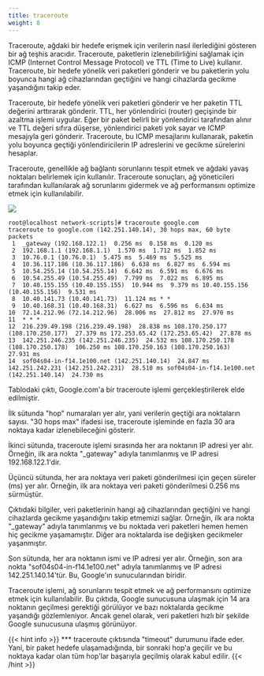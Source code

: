 ```yaml
---
title: traceroute
weight: 8
---
```


Traceroute, ağdaki bir hedefe erişmek için verilerin nasıl ilerlediğini gösteren bir ağ teşhis aracıdır. Traceroute, paketlerin izlenebilirliğini sağlamak için ICMP (Internet Control Message Protocol) ve TTL (Time to Live) kullanır. Traceroute, bir hedefe yönelik veri paketleri gönderir ve bu paketlerin yolu boyunca hangi ağ cihazlarından geçtiğini ve hangi cihazlarda gecikme yaşandığını takip eder.

Traceroute, bir hedefe yönelik veri paketleri gönderir ve her paketin TTL değerini arttırarak gönderir. TTL, her yönlendirici (router) geçişinde bir azaltma işlemi uygular. Eğer bir paket belirli bir yönlendirici tarafından alınır ve TTL değeri sıfıra düşerse, yönlendirici paketi yok sayar ve ICMP mesajıyla geri gönderir. Traceroute, bu ICMP mesajlarını kullanarak, paketin yolu boyunca geçtiği yönlendiricilerin IP adreslerini ve gecikme sürelerini hesaplar.

Traceroute, genellikle ağ bağlantı sorunlarını tespit etmek ve ağdaki yavaş noktaları belirlemek için kullanılır. Traceroute sonuçları, ağ yöneticileri tarafından kullanılarak ağ sorunlarını gidermek ve ağ performansını optimize etmek için kullanılabilir.

![](/images/traceroute.png)

```tpl
root@localhost network-scripts]# traceroute google.com
traceroute to google.com (142.251.140.14), 30 hops max, 60 byte packets
 1  _gateway (192.168.122.1)  0.256 ms  0.158 ms  0.120 ms
 2  192.168.1.1 (192.168.1.1)  1.570 ms  1.712 ms  1.852 ms
 3  10.76.0.1 (10.76.0.1)  5.475 ms  5.469 ms  5.525 ms
 4  10.36.117.186 (10.36.117.186)  6.638 ms  6.827 ms  6.594 ms
 5  10.54.255.14 (10.54.255.14)  6.642 ms  6.591 ms  6.676 ms
 6  10.54.255.49 (10.54.255.49)  7.799 ms  7.022 ms  6.895 ms
 7  10.40.155.155 (10.40.155.155)  10.944 ms  9.379 ms 10.40.155.156 (10.40.155.156)  9.531 ms
 8  10.40.141.73 (10.40.141.73)  11.124 ms * *
 9  10.40.168.31 (10.40.168.31)  6.627 ms  6.596 ms  6.634 ms
10  72.14.212.96 (72.14.212.96)  28.006 ms  27.812 ms  27.970 ms
11  * * *
12  216.239.49.198 (216.239.49.198)  28.838 ms 108.170.250.177 (108.170.250.177)  27.379 ms 172.253.65.42 (172.253.65.42)  27.878 ms
13  142.251.246.235 (142.251.246.235)  24.532 ms 108.170.250.178 (108.170.250.178)  106.250 ms 108.170.250.163 (108.170.250.163)  27.931 ms
14  sof04s04-in-f14.1e100.net (142.251.140.14)  24.847 ms 142.251.242.231 (142.251.242.231)  28.510 ms sof04s04-in-f14.1e100.net (142.251.140.14)  24.730 ms
```

Tablodaki çıktı, Google.com'a bir traceroute işlemi gerçekleştirilerek elde edilmiştir.

İlk sütunda "hop" numaraları yer alır, yani verilerin geçtiği ara noktaların sayısı. "30 hops max" ifadesi ise, traceroute işleminde en fazla 30 ara noktaya kadar izlenebileceğini gösterir.

İkinci sütunda, traceroute işlemi sırasında her ara noktanın IP adresi yer alır. Örneğin, ilk ara nokta "_gateway" adıyla tanımlanmış ve IP adresi 192.168.122.1'dir.

Üçüncü sütunda, her ara noktaya veri paketi gönderilmesi için geçen süreler (ms) yer alır. Örneğin, ilk ara noktaya veri paketi gönderilmesi 0.256 ms sürmüştür.

Çıktıdaki bilgiler, veri paketlerinin hangi ağ cihazlarından geçtiğini ve hangi cihazlarda gecikme yaşandığını takip etmemizi sağlar. Örneğin, ilk ara nokta "_gateway" adıyla tanımlanmış ve bu noktada veri paketleri hemen hemen hiç gecikme yaşamamıştır. Diğer ara noktalarda ise değişken gecikmeler yaşanmıştır.

Son sütunda, her ara noktanın ismi ve IP adresi yer alır. Örneğin, son ara nokta "sof04s04-in-f14.1e100.net" adıyla tanımlanmış ve IP adresi 142.251.140.14'tür. Bu, Google'ın sunucularından biridir.

Traceroute işlemi, ağ sorunlarını tespit etmek ve ağ performansını optimize etmek için kullanılabilir. Bu çıktıda, Google sunucusuna ulaşmak için 14 ara noktanın geçilmesi gerektiği görülüyor ve bazı noktalarda gecikme yaşandığı gözlemleniyor. Ancak genel olarak, veri paketleri hızlı bir şekilde Google sunucusuna ulaşmış  görünüyor.

{{< hint info >}}
*** traceroute çıktısında "timeout" durumunu ifade eder. Yani, bir paket hedefe ulaşamadığında, bir sonraki hop'a geçilir ve bu noktaya kadar olan tüm hop'lar başarıyla geçilmiş olarak kabul edilir.
{{< /hint >}}

